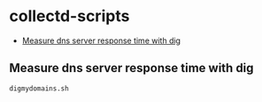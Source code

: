 # collectd-scripts
* [Measure dns server response time with dig](#Measure-dns-server-response-time-with-dig)


##  Measure dns server response time with dig
```sh
digmydomains.sh
```

